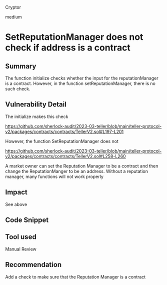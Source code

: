 Cryptor

medium

# SetReputationManager does not check if address is a contract

## Summary

The function initialize checks whether the input for the reputationManager is a contract. However, in the function setReputationManager, there is no such check.


## Vulnerability Detail

The initialize makes this check 

https://github.com/sherlock-audit/2023-03-teller/blob/main/teller-protocol-v2/packages/contracts/contracts/TellerV2.sol#L197-L201

However, the function SetReputationManager does not 

https://github.com/sherlock-audit/2023-03-teller/blob/main/teller-protocol-v2/packages/contracts/contracts/TellerV2.sol#L258-L260

A market owner can set the Reputation Manager to be a contract and then change the ReputationManger to be an address. Without a reputation manager, many functions will not work properly 

## Impact

See above


## Code Snippet

## Tool used

Manual Review

## Recommendation

Add a check to make sure that the Reputation Manager is a contract 
